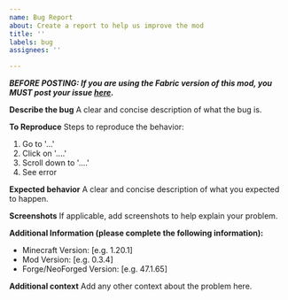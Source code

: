 ```yaml
---
name: Bug Report
about: Create a report to help us improve the mod
title: ''
labels: bug
assignees: ''

---
```


***BEFORE POSTING: If you are using the Fabric version of this mod, you MUST post your issue [here](https://github.com/SamTheGamer39/MinecraftRailroadBlocksFabric/issues).***

**Describe the bug**
A clear and concise description of what the bug is.

**To Reproduce**
Steps to reproduce the behavior:
1. Go to '...'
2. Click on '....'
3. Scroll down to '....'
4. See error

**Expected behavior**
A clear and concise description of what you expected to happen.

**Screenshots**
If applicable, add screenshots to help explain your problem.

**Additional Information (please complete the following information):**
 - Minecraft Version: [e.g. 1.20.1]
 - Mod Version: [e.g. 0.3.4]
 - Forge/NeoForged Version: [e.g. 47.1.65]

**Additional context**
Add any other context about the problem here.
